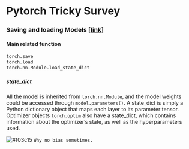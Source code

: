 # Pytorch Tricky Survey

### Saving and loading Models [\[link\]](https://pytorch.org/tutorials/beginner/saving_loading_models.html)
#### Main related function

```python
torch.save
torch.load
torch.nn.Module.load_state_dict
```

##### state_dict
All the model is inherited from ```torch.nn.Module```, and the model weights could be accessed through ```model.parameters()```. A state_dict is simply a Python dictionary object that maps each layer to its parameter tensor. Optimizer objects ```torch.optim``` also have a state_dict, which contains information about the optimizer’s state, as well as the hyperparameters used.

![#f03c15](https://placehold.it/15/f03c15/000000?text=+) `Why no bias sometimes.`
